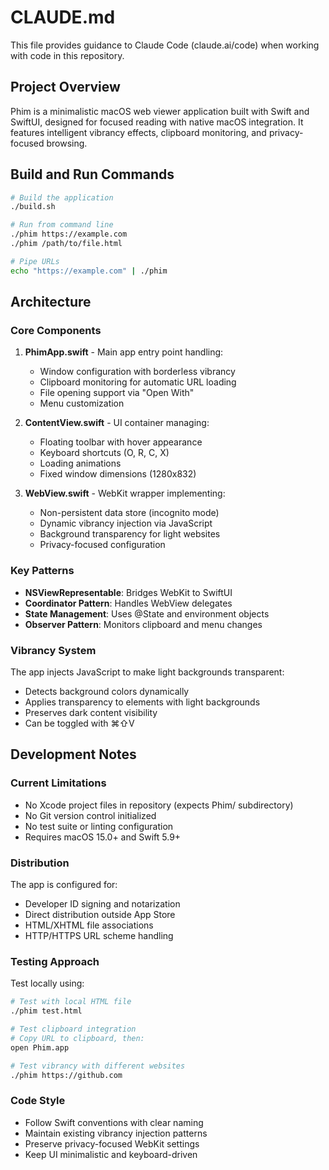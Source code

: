 # CLAUDE.md

This file provides guidance to Claude Code (claude.ai/code) when working with code in this repository.

## Project Overview

Phim is a minimalistic macOS web viewer application built with Swift and SwiftUI, designed for focused reading with native macOS integration. It features intelligent vibrancy effects, clipboard monitoring, and privacy-focused browsing.

## Build and Run Commands

```bash
# Build the application
./build.sh

# Run from command line
./phim https://example.com
./phim /path/to/file.html

# Pipe URLs
echo "https://example.com" | ./phim
```

## Architecture

### Core Components

1. **PhimApp.swift** - Main app entry point handling:
   - Window configuration with borderless vibrancy
   - Clipboard monitoring for automatic URL loading
   - File opening support via "Open With"
   - Menu customization

2. **ContentView.swift** - UI container managing:
   - Floating toolbar with hover appearance
   - Keyboard shortcuts (O, R, C, X)
   - Loading animations
   - Fixed window dimensions (1280x832)

3. **WebView.swift** - WebKit wrapper implementing:
   - Non-persistent data store (incognito mode)
   - Dynamic vibrancy injection via JavaScript
   - Background transparency for light websites
   - Privacy-focused configuration

### Key Patterns

- **NSViewRepresentable**: Bridges WebKit to SwiftUI
- **Coordinator Pattern**: Handles WebView delegates
- **State Management**: Uses @State and environment objects
- **Observer Pattern**: Monitors clipboard and menu changes

### Vibrancy System

The app injects JavaScript to make light backgrounds transparent:
- Detects background colors dynamically
- Applies transparency to elements with light backgrounds
- Preserves dark content visibility
- Can be toggled with ⌘⇧V

## Development Notes

### Current Limitations

- No Xcode project files in repository (expects Phim/ subdirectory)
- No Git version control initialized
- No test suite or linting configuration
- Requires macOS 15.0+ and Swift 5.9+

### Distribution

The app is configured for:
- Developer ID signing and notarization
- Direct distribution outside App Store
- HTML/XHTML file associations
- HTTP/HTTPS URL scheme handling

### Testing Approach

Test locally using:
```bash
# Test with local HTML file
./phim test.html

# Test clipboard integration
# Copy URL to clipboard, then:
open Phim.app

# Test vibrancy with different websites
./phim https://github.com
```

### Code Style

- Follow Swift conventions with clear naming
- Maintain existing vibrancy injection patterns
- Preserve privacy-focused WebKit settings
- Keep UI minimalistic and keyboard-driven